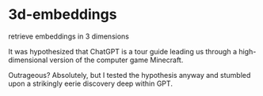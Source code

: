 # 3d-embeddings
retrieve embeddings in 3 dimensions

It was hypothesized that ChatGPT is a tour guide leading us through a high-dimensional version of the computer game Minecraft.

Outrageous? Absolutely, but I tested the hypothesis anyway and stumbled upon a strikingly eerie discovery deep within GPT.
